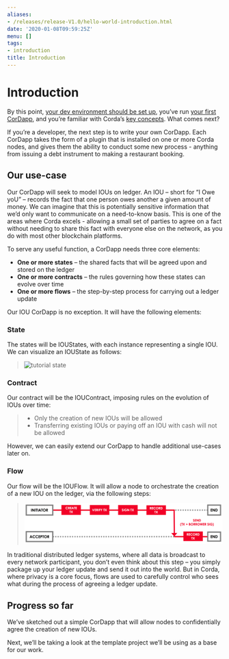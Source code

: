 ```yaml
---
aliases:
- /releases/release-V1.0/hello-world-introduction.html
date: '2020-01-08T09:59:25Z'
menu: []
tags:
- introduction
title: Introduction
---
```



# Introduction

By this point, [your dev environment should be set up](getting-set-up.md), you’ve run
[your first CorDapp](tutorial-cordapp.md), and you’re familiar with Corda’s [key concepts](key-concepts.md). What
comes next?

If you’re a developer, the next step is to write your own CorDapp. Each CorDapp takes the form of a plugin that is
installed on one or more Corda nodes, and gives them the ability to conduct some new process - anything from
issuing a debt instrument to making a restaurant booking.


## Our use-case

Our CorDapp will seek to model IOUs on ledger. An IOU – short for “I Owe yoU” – records the fact that one person owes
another a given amount of money. We can imagine that this is potentially sensitive information that we’d only want to
communicate on a need-to-know basis. This is one of the areas where Corda excels - allowing a small set of parties to
agree on a fact without needing to share this fact with everyone else on the network, as you do with most other
blockchain platforms.

To serve any useful function, a CorDapp needs three core elements:


* **One or more states** – the shared facts that will be agreed upon and stored on the ledger
* **One or more contracts** – the rules governing how these states can evolve over time
* **One or more flows** – the step-by-step process for carrying out a ledger update

Our IOU CorDapp is no exception. It will have the following elements:


### State

The states will be IOUStates, with each instance representing a single IOU. We can visualize an IOUState as follows:

> 
> ![tutorial state](/en/images/tutorial-state.png "tutorial state")


### Contract

Our contract will be the IOUContract, imposing rules on the evolution of IOUs over time:

> 
> 
> * Only the creation of new IOUs will be allowed
> * Transferring existing IOUs or paying off an IOU with cash will not be allowed


However, we can easily extend our CorDapp to handle additional use-cases later on.


### Flow

Our flow will be the IOUFlow. It will allow a node to orchestrate the creation of a new IOU on the ledger, via the
following steps:

> 
> ![simple tutorial flow](resources/simple-tutorial-flow.png "simple tutorial flow")

In traditional distributed ledger systems, where all data is broadcast to every network participant, you don’t even
think about this step – you simply package up your ledger update and send it out into the world. But in Corda, where
privacy is a core focus, flows are used to carefully control who sees what during the process of agreeing a
ledger update.


## Progress so far

We’ve sketched out a simple CorDapp that will allow nodes to confidentially agree the creation of new IOUs.

Next, we’ll be taking a look at the template project we’ll be using as a base for our work.

